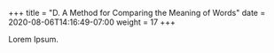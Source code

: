 +++
title = "D. A Method for Comparing the Meaning of Words"
date =  2020-08-06T14:16:49-07:00
weight = 17
+++

Lorem Ipsum.
